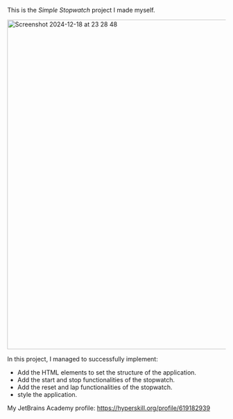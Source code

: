 This is the *Simple Stopwatch* project I made myself.


<img width="760" alt="Screenshot 2024-12-18 at 23 28 48" src="https://github.com/user-attachments/assets/36abce98-4ec1-4b15-bdc2-051df05ed8eb" />

In this project, I managed to successfully implement:
- Add the HTML elements to set the structure of the application.
- Add the start and stop functionalities of the stopwatch.
- Add the reset and lap functionalities of the stopwatch.
- style the application.


My JetBrains Academy profile: https://hyperskill.org/profile/619182939
